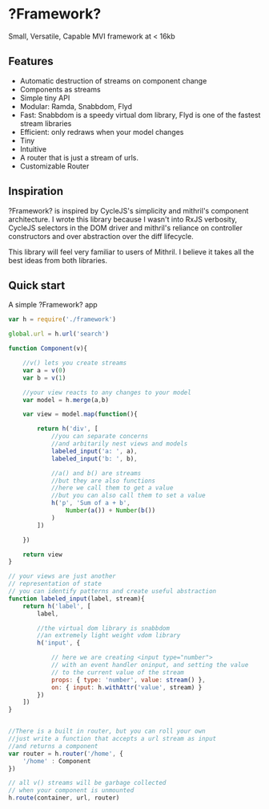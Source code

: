 ?Framework?
===========

Small, Versatile, Capable MVI framework at < 16kb

Features
--------

- Automatic destruction of streams on component change
- Components as streams
- Simple tiny API
- Modular: Ramda, Snabbdom, Flyd
- Fast: Snabbdom is a speedy virtual dom library, Flyd is one of the fastest stream libraries
- Efficient: only redraws when your model changes
- Tiny
- Intuitive
- A router that is just a stream of urls.
- Customizable Router

Inspiration
-----------

?Framework? is inspired by CycleJS's simplicity and mithril's component architecture.
I wrote this library because I wasn't into RxJS verbosity, CycleJS selectors in the DOM driver
and mithril's reliance on controller constructors and over abstraction over the diff lifecycle.

This library will feel very familiar to users of Mithril.  I believe it takes all the best ideas from both libraries.

Quick start
-----------

A simple ?Framework? app

```js
var h = require('./framework')

global.url = h.url('search')

function Component(v){

	//v() lets you create streams
	var a = v(0)
	var b = v(1)

	//your view reacts to any changes to your model
	var model = h.merge(a,b)

	var view = model.map(function(){

		return h('div', [
			//you can separate concerns
			//and arbitarily nest views and models
			labeled_input('a: ', a),
			labeled_input('b: ', b),

			//a() and b() are streams
			//but they are also functions
			//here we call them to get a value
			//but you can also call them to set a value
			h('p', 'Sum of a + b',
				Number(a()) + Number(b())
			)
		])

	})

	return view
}

// your views are just another
// representation of state
// you can identify patterns and create useful abstraction
function labeled_input(label, stream){
	return h('label', [
		label,

		//the virtual dom library is snabbdom
		//an extremely light weight vdom library
		h('input', {

			// here we are creating <input type="number">
			// with an event handler oninput, and setting the value
			// to the current value of the stream
			props: { type: 'number', value: stream() },
			on: { input: h.withAttr('value', stream) }
		})
	])
}


//There is a built in router, but you can roll your own
//just write a function that accepts a url stream as input
//and returns a component
var router = h.router('/home', {
	'/home' : Component
})

// all v() streams will be garbage collected
// when your component is unmounted
h.route(container, url, router)

```